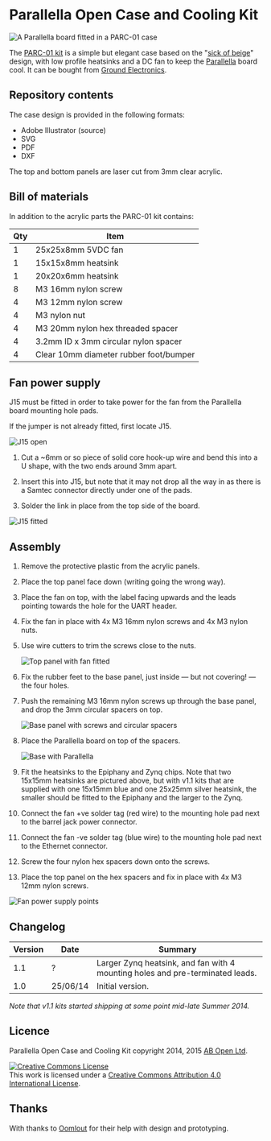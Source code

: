 # Parallella Open Case and Cooling Kit

![A Parallella board fitted in a PARC-01 case](/images/Completed.jpg)

The [PARC-01 kit](http://abopen.com/PARC-01) is a simple but elegant case based on the "[sick of beige](http://dangerousprototypes.com/docs/Sick_of_Beige_basic_case_v1)" design, with low profile heatsinks and a DC fan to keep the [Parallella](http://www.parallella.org/) board cool. It can be bought from [Ground Electronics](http://groundelectronics.com).

## Repository contents

The case design is provided in the following formats:

* Adobe Illustrator (source)
* SVG
* PDF
* DXF

The top and bottom panels are laser cut from 3mm clear acrylic.

## Bill of materials

In addition to the acrylic parts the PARC-01 kit contains:

| Qty | Item                                |
| --- | ----------------------------------- |
|  1  | 25x25x8mm 5VDC fan                  |
|  1  | 15x15x8mm heatsink                  |
|  1  | 20x20x6mm heatsink                  |
|  8  | M3 16mm nylon screw                 |
|  4  | M3 12mm nylon screw                 |
|  4  | M3 nylon nut                        |
|  4  | M3 20mm nylon hex threaded spacer   |
|  4  | 3.2mm ID x 3mm circular nylon spacer|
|  4  | Clear 10mm diameter rubber foot/bumper|

## Fan power supply

J15 must be fitted in order to take power for the fan from the Parallella board mounting hole pads.

If the jumper is not already fitted, first locate J15.

![J15 open](/images/ParallellaJ15.jpg) 

1. Cut a ~6mm or so piece of solid core hook-up wire and bend this into a U shape, with the two ends around 3mm apart. 

2. Insert this into J15, but note that it may not drop all the way in as there is a Samtec connector directly under one of the pads.

3. Solder the link in place from the top side of the board.

![J15 fitted](/images/ParallellaJ15Fitted.jpg)

## Assembly

1. Remove the protective plastic from the acrylic panels.

2. Place the top panel face down (writing going the wrong way).

3. Place the fan on top, with the label facing upwards and the leads pointing towards the hole for the UART header.

4. Fix the fan in place with 4x M3 16mm nylon screws and 4x M3 nylon nuts.

5. Use wire cutters to trim the screws close to the nuts.

   ![Top panel with fan fitted](/images/TopFan.jpg)

6. Fix the rubber feet to the base panel, just inside — but not covering! — the four holes.

7. Push the remaining M3 16mm nylon screws up through the base panel, and drop the 3mm circular spacers on top.

   ![Base panel with screws and circular spacers](/images/BaseScrewsSpacers.jpg)

8. Place the Parallella board on top of the spacers.

   ![Base with Parallella](/images/BaseParallella.jpg)

9. Fit the heatsinks to the Epiphany and Zynq chips. Note that two 15x15mm heatsinks are pictured above, but with v1.1 kits that are supplied with one 15x15mm blue and one 25x25mm silver heatsink, the smaller should be fitted to the Epiphany and the larger to the Zynq.

10. Connect the fan +ve solder tag (red wire) to the mounting hole pad next to the barrel jack power connector.

11. Connect the fan -ve solder tag (blue wire) to the mounting hole pad next to the Ethernet connector.

16. Screw the four nylon hex spacers down onto the screws.

17. Place the top panel on the hex spacers and fix in place with 4x M3 12mm nylon screws. 

   ![Fan power supply points](/images/PowerPoints.jpg)

## Changelog

| Version | Date     | Summary                              |
|---------|----------|--------------------------------------|
| 1.1     | ?        | Larger Zynq heatsink, and fan with 4 mounting holes and pre-terminated leads. |
| 1.0     | 25/06/14 | Initial version.                     |

_Note that v1.1 kits started shipping at some point mid-late Summer 2014._

## Licence

Parallella Open Case and Cooling Kit copyright 2014, 2015 [AB Open Ltd](http://abopen.com).

<a rel="license" href="http://creativecommons.org/licenses/by/4.0/"><img alt="Creative Commons License" style="border-width:0" src="http://i.creativecommons.org/l/by/4.0/88x31.png" /></a><br />This work is licensed under a <a rel="license" href="http://creativecommons.org/licenses/by/4.0/">Creative Commons Attribution 4.0 International License</a>.

## Thanks

With thanks to [Oomlout](http://oomlout.co.uk/) for their help with design and prototyping.
